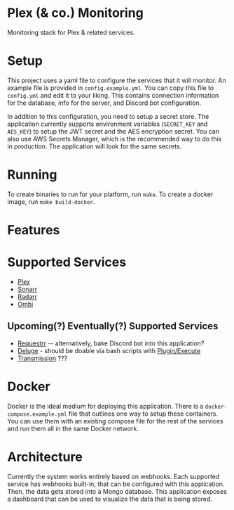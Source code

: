 # Plex (& co.) Monitoring
Monitoring stack for Plex &amp; related services.

# Setup
This project uses a yaml file to configure the services that it will monitor. An example file is provided in `config.example.yml`. You can copy this file to `config.yml` and edit it to your liking. This contains connection information for the database, info for the server, and Discord bot configuration.

In addition to this configuration, you need to setup a secret store. The application currently supports environment variables (`SECRET_KEY` and `AES_KEY`) to setup the JWT secret and the AES encryption secret. You can also use AWS Secrets Manager, which is the recommended way to do this in production. The application will look for the same secrets.

# Running
To create binaries to run for your platform, run `make`. To create a docker image, run `make build-docker`.

# Features

# Supported Services
- [Plex](https://plex.tv)
- [Sonarr](https://sonarr.tv/)
- [Radarr](https://radarr.video/)
- [Ombi](https://ombi.io/)

## Upcoming(?) Eventually(?) Supported Services
- [Requestrr](https://github.com/darkalfx/requestrr) -- alternatively, bake Discord bot into this application?
- [Deluge](https://deluge-torrent.org/) - should be doable via bash scripts with [Plugin/Execute](https://dev.deluge-torrent.org/wiki/Plugins/Execute)
- [Transmission](https://transmissionbt.com/) ???

# Docker
Docker is the ideal medium for deploying this application. There is a `docker-compose.example.yml` file that outlines one way to setup these containers. You can use them with an existing compose file for the rest of the services and run them all in the same Docker network.

# Architecture
Currently the system works entirely based on webhooks. Each supported service has webhooks built-in, that can be configured with this application. Then, the data gets stored into a Mongo database. This application exposes a dashboard that can be used to visualize the data that is being stored.